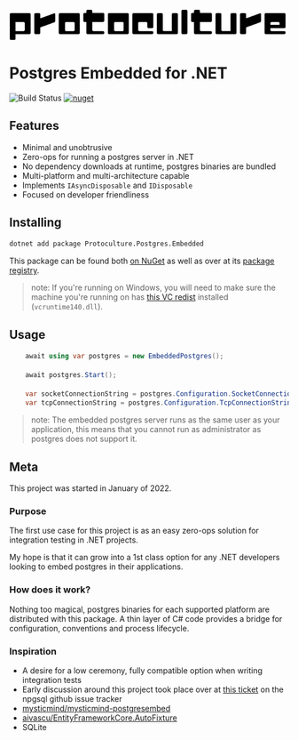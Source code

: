 ![protoculture](protoculture.png)
# Postgres Embedded for .NET

![Build Status](https://github.com/atrauzzi/protoculture-dotnet-postgres/actions/workflows/publish.yml/badge.svg)
[![nuget](https://img.shields.io/nuget/v/Protoculture.Postgres.Embedded)](https://www.nuget.org/packages/Protoculture.Postgres.Embedded)


## Features

  - Minimal and unobtrusive
  - Zero-ops for running a postgres server in .NET 
  - No dependency downloads at runtime, postgres binaries are bundled
  - Multi-platform and multi-architecture capable
  - Implements `IAsyncDisposable` and `IDisposable`
  - Focused on developer friendliness

## Installing

```bash
dotnet add package Protoculture.Postgres.Embedded
```

This package can be found both [on NuGet](https://www.nuget.org/packages/Protoculture.Postgres.Embedded) as well as over at its [package registry](https://github.com/atrauzzi/protoculture-dotnet-postgres/packages).

> note: If you're running on Windows, you will need to make sure the machine you're running on has [this VC redist](https://aka.ms/vs/17/release/vc_redist.x64.exe) installed (`vcruntime140.dll`).

## Usage

```c#
    await using var postgres = new EmbeddedPostgres();
    
    await postgres.Start();
    
    var socketConnectionString = postgres.Configuration.SocketConnectionString;
    var tcpConnectionString = postgres.Configuration.TcpConnectionString;
```

> note: The embedded postgres server runs as the same user as your application, this means that you cannot run as administrator as postgres does not support it.

## Meta

This project was started in January of 2022. 

### Purpose

The first use case for this project is as an easy zero-ops solution for integration testing in .NET projects. 

My hope is that it can grow into a 1st class option for any .NET developers looking to embed postgres in their applications.

### How does it work?

Nothing too magical, postgres binaries for each supported platform are distributed with this package. A thin layer of C# code provides a bridge for configuration, conventions and process lifecycle.

### Inspiration

 - A desire for a low ceremony, fully compatible option when writing integration tests
 - Early discussion around this project took place over at [this ticket](https://github.com/npgsql/npgsql/issues/4266) on the npgsql github issue tracker
 - [mysticmind/mysticmind-postgresembed](https://github.com/mysticmind/mysticmind-postgresembed/issues/10)
 - [aivascu/EntityFrameworkCore.AutoFixture](https://github.com/aivascu/EntityFrameworkCore.AutoFixture/issues/101)
 - SQLite

